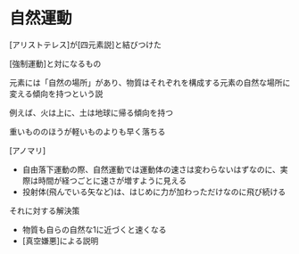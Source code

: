 # 自然運動

[アリストテレス]が[四元素説]と結びつけた

[強制運動]と対になるもの

元素には「自然の場所」があり、物質はそれぞれを構成する元素の自然な場所に変える傾向を持つという説

例えば、火は上に、土は地球に帰る傾向を持つ

重いもののほうが軽いものよりも早く落ちる

[アノマリ]
- 自由落下運動の際、自然運動では運動体の速さは変わらないはずなのに、実際は時間が経つごとに速さが増すように見える
- 投射体(飛んでいる矢など)は、はじめに力が加わっただけなのに飛び続ける

それに対する解決策
- 物質も自らの自然な1に近づくと速くなる
- [真空嫌悪]による説明